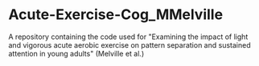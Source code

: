 # Acute-Exercise-Cog_MMelville
A repository containing the code used for "Examining the impact of light and vigorous acute aerobic exercise on pattern separation and sustained attention in young adults" (Melville et al.)
